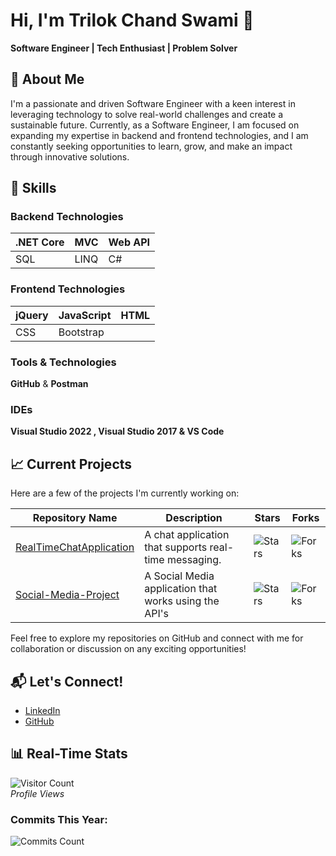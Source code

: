 # Hi, I'm Trilok Chand Swami 👋

**Software Engineer | Tech Enthusiast | Problem Solver**

## 🚀 About Me
I'm a passionate and driven Software Engineer with a keen interest in leveraging technology to solve real-world challenges and create a sustainable future. Currently, as a Software Engineer, I am focused on expanding my expertise in backend and frontend technologies, and I am constantly seeking opportunities to learn, grow, and make an impact through innovative solutions.

## 🔧 Skills

### Backend Technologies
| .NET Core | MVC         | Web API     |
|-----------|-------------|-------------|
| SQL       | LINQ       | C#          |

### Frontend Technologies
| jQuery    | JavaScript  | HTML        |
|-----------|-------------|-------------|
| CSS       | Bootstrap   |             |

### Tools & Technologies
 **GitHub**  &   **Postman**     

### IDEs
**Visual Studio 2022 , Visual Studio 2017 &  VS Code**

## 📈 Current Projects
Here are a few of the projects I'm currently working on:

| Repository Name | Description | Stars | Forks |
|------------------|-------------|-------|-------|
| [RealTimeChatApplication](https://github.com/triilok10/RealTimeChatApplication) | A chat application that supports real-time messaging. | ![Stars](https://img.shields.io/github/stars/triilok10/RealTimeChatApplication?style=social) | ![Forks](https://img.shields.io/github/forks/triilok10/RealTimeChatApplication?style=social) |
| [Social-Media-Project](https://github.com/triilok10/Social-Media-Project) |A Social Media application that works using the API's| ![Stars](https://img.shields.io/github/stars/triilok10/Social-Media-Project?style=social) | ![Forks](https://img.shields.io/github/forks/triilok10/Social-Media-Project?style=social) |

Feel free to explore my repositories on GitHub and connect with me for collaboration or discussion on any exciting opportunities!

## 📬 Let's Connect!
- [LinkedIn](https://www.linkedin.com/in/triilok10)
- [GitHub](https://github.com/triilok10)

## 📊 Real-Time Stats

![Visitor Count](https://komarev.com/ghpvc/?username=triilok10)  
*Profile Views*

### Commits This Year:
![Commits Count](https://badges.pufler.dev/commits/yearly/triilok10)

